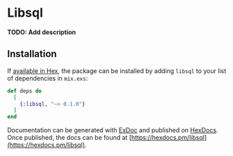 # Libsql

**TODO: Add description**

## Installation

If [available in Hex](https://hex.pm/docs/publish), the package can be installed
by adding `libsql` to your list of dependencies in `mix.exs`:

```elixir
def deps do
  [
    {:libsql, "~> 0.1.0"}
  ]
end
```

Documentation can be generated with [ExDoc](https://github.com/elixir-lang/ex_doc)
and published on [HexDocs](https://hexdocs.pm). Once published, the docs can
be found at [https://hexdocs.pm/libsql](https://hexdocs.pm/libsql).


